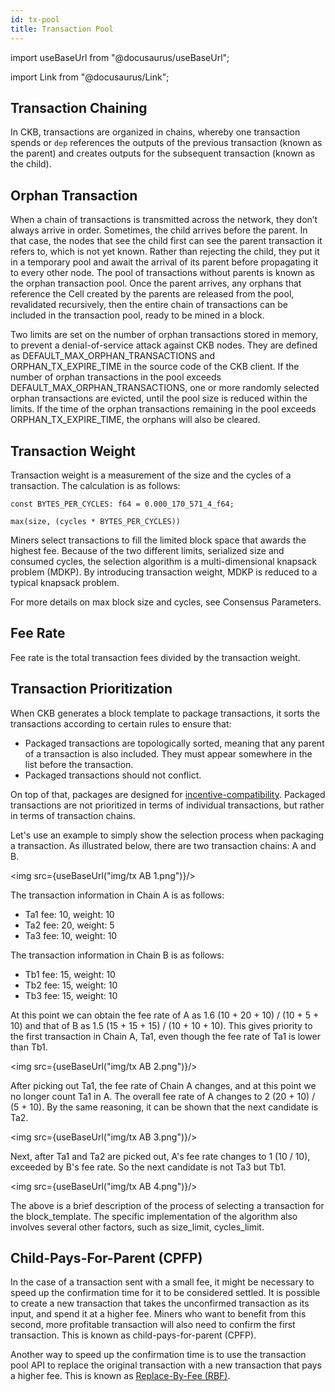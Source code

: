 ```yaml
---
id: tx-pool
title: Transaction Pool
---
```


import useBaseUrl from "@docusaurus/useBaseUrl";

import Link from "@docusaurus/Link";

## Transaction Chaining

In CKB, transactions are organized in chains, whereby one transaction spends or `dep` references the outputs of the previous transaction (known as the parent)  and creates outputs for the subsequent transaction (known as the child).

## Orphan Transaction

When a chain of transactions is transmitted across the network, they don’t always arrive in order. Sometimes, the child arrives before the parent. In that case, the nodes that see the child first can see the parent transaction it refers to, which is not yet known. Rather than rejecting the child, they put it in a temporary pool and await the arrival of its parent before propagating it to every other node. The pool of transactions without parents is known as the orphan transaction pool. Once the parent arrives, any orphans that reference the Cell created by the parents are released from the pool, revalidated recursively, then the entire chain of transactions can be included in the transaction pool, ready to be mined in a block.

Two limits are set on the number of orphan transactions stored in memory, to prevent a denial-of-service attack against CKB nodes. They are defined as DEFAULT_MAX_ORPHAN_TRANSACTIONS and ORPHAN_TX_EXPIRE_TIME in the source code of the CKB client. If the number of orphan transactions in the pool exceeds DEFAULT_MAX_ORPHAN_TRANSACTIONS, one or more randomly selected orphan transactions are evicted, until the pool size is reduced within the limits. If the time of the orphan transactions remaining in the pool exceeds ORPHAN_TX_EXPIRE_TIME, the orphans will also be cleared.

## Transaction Weight

Transaction weight is a measurement of the size and the cycles of a transaction. The calculation is as follows:
```
const BYTES_PER_CYCLES: f64 = 0.000_170_571_4_f64;

max(size, (cycles * BYTES_PER_CYCLES))
```

Miners select transactions to fill the limited block space that awards the highest fee. Because of the two different limits, serialized size and consumed cycles, the selection algorithm is a multi-dimensional knapsack problem (MDKP). By introducing transaction weight, MDKP is reduced to a typical knapsack problem.

For more details on max block size and cycles, see Consensus Parameters.

## Fee Rate

Fee rate is the total transaction fees divided by the transaction weight.

## Transaction Prioritization

When CKB generates a block template to package transactions, it sorts the transactions according to certain rules to ensure that:

- Packaged transactions are topologically sorted, meaning that any parent of a transaction is also included. They must appear somewhere in the list before the transaction.
- Packaged transactions should not conflict.

On top of that, packages are designed for [incentive-compatibility](https://en.wikipedia.org/wiki/Incentive_compatibility). Packaged transactions are not prioritized in terms of individual transactions, but rather in terms of transaction chains.

Let's use an example to simply show the selection process when packaging a transaction. As illustrated below, there are two transaction chains: A and B.

<img src={useBaseUrl("img/tx AB 1.png")}/>

The transaction information in Chain A is as follows:

- Ta1 fee: 10, weight: 10
- Ta2 fee: 20, weight: 5
- Ta3 fee: 10, weight: 10

The transaction information in Chain B is as follows:

- Tb1 fee: 15, weight: 10
- Tb2 fee: 15, weight: 10
- Tb3 fee: 15, weight: 10

At this point we can obtain the fee rate of A as 1.6 (10 + 20 + 10) / (10 + 5 + 10) and that of B as 1.5 (15 + 15 + 15) / (10 + 10 + 10). This gives priority to the first transaction in Chain A, Ta1, even though the fee rate of Ta1 is lower than Tb1.

<img src={useBaseUrl("img/tx AB 2.png")}/>

After picking out Ta1, the fee rate of Chain A changes, and at this point we no longer count Ta1 in A. The overall fee rate of A changes to 2 (20 + 10) / (5 + 10). By the same reasoning, it can be shown that the next candidate is Ta2.

<img src={useBaseUrl("img/tx AB 3.png")}/>

Next, after Ta1 and Ta2 are picked out, A's fee rate changes to 1 (10 / 10), exceeded by B's fee rate. So the next candidate is not Ta3 but Tb1.

<img src={useBaseUrl("img/tx AB 4.png")}/>

The above is a brief description of the process of selecting a transaction for the block_template. The specific implementation of the algorithm also involves several other factors, such as size_limit, cycles_limit.

## Child-Pays-For-Parent (CPFP)

In the case of a transaction sent with a small fee, it might be necessary to speed up the confirmation time for it to be considered settled. It is possible to create a new transaction that takes the unconfirmed transaction as its input, and spend it at a higher fee. Miners who want to benefit from this second, more profitable transaction will also need to confirm the first transaction. This is known as child-pays-for-parent (CPFP).

Another way to speed up the confirmation time is to use the transaction pool API to replace the original transaction with a new transaction that pays a higher fee. This is known as [Replace-By-Fee (RBF)](/docs/essays/tx-pool-rbf).
